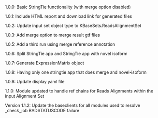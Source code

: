 1.0.0:
Basic StringTie functionality (with merge option disabled)

1.0.1:
Include HTML report and download link for generated files

1.0.2:
Update input set object type to KBaseSets.ReadsAlignmentSet

1.0.3:
Add merge option to merge result gtf files

1.0.5:
Add a third run using merge reference annotation

1.0.6:
Split StringTie app and StringTie app with novel isoform 

1.0.7:
Generate ExpressionMatrix object

1.0.8:
Having only one stringtie app that does merge and novel-isoform

1.0.9:
Update display yaml file

1.1.0:
Module updated to handle ref chains for Reads Alignments within the input Alignment Set

Version 1.1.2:
Update the baseclients for all modules used to resolve _check_job BADSTATUSCODE failure
